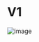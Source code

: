 # V1

![image](https://github.com/AdriMil/OfficeAssistant/assets/65905694/0b47d334-ba2d-4bbc-a1de-b0d28549bbac)
